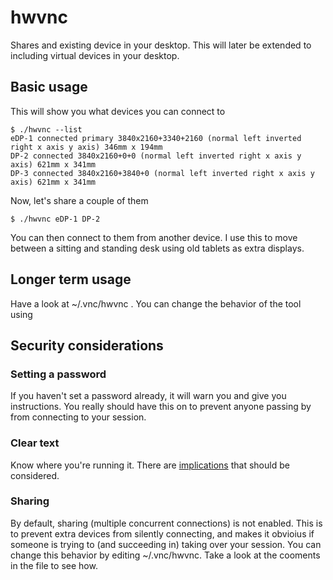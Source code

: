 # hwvnc


Shares and existing device in your desktop. This will later be extended to including virtual devices in your desktop.

## Basic usage

This will show you what devices you can connect to

```
$ ./hwvnc --list
eDP-1 connected primary 3840x2160+3340+2160 (normal left inverted right x axis y axis) 346mm x 194mm
DP-2 connected 3840x2160+0+0 (normal left inverted right x axis y axis) 621mm x 341mm
DP-3 connected 3840x2160+3840+0 (normal left inverted right x axis y axis) 621mm x 341mm

```

Now, let's share a couple of them

```
$ ./hwvnc eDP-1 DP-2
```

You can then connect to them from another device. I use this to move between a sitting and standing desk using old tablets as extra displays.

## Longer term usage

Have a look at ~/.vnc/hwvnc . You can change the behavior of the tool using 

## Security considerations

### Setting a password

If you haven't set a password already, it will warn you and give you instructions. You really should have this on to prevent anyone passing by from connecting to your session.

### Clear text

Know where you're running it. There are [implications](https://www.reddit.com/r/AskNetsec/comments/3djr8t/could_someone_explain_to_me_what_makes_vnc/) that should be considered.

### Sharing

By default, sharing (multiple concurrent connections) is not enabled. This is to prevent extra devices from silently connecting, and makes it obvioius if someone is trying to (and succeeding in) taking over your session. You can change this behavior by editing ~/.vnc/hwvnc. Take a look at the cooments in the file to see how.
